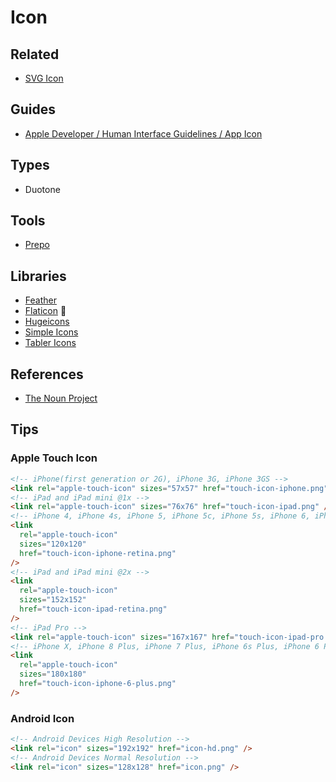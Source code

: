 # Icon

<!-- ##

```log
1000x1000
900x900
104 full square
48 small square
104 between
``` -->

## Related

- [SVG Icon](/svg/icon.md)

## Guides

- [Apple Developer / Human Interface Guidelines / App Icon](https://developer.apple.com/design/human-interface-guidelines/ios/icons-and-images/app-icon/)

## Types

- Duotone

## Tools

- [Prepo](/prepo.md)

## Libraries

- [Feather](https://feathericons.com)
- [Flaticon](https://flaticon.com) 🌟
- [Hugeicons](https://hugeicons.com)
- [Simple Icons](https://simpleicons.org)
- [Tabler Icons](https://tabler-icons.io)

<!--
https://svgl.vercel.app

https://github.com/stephenway/react-flagkit
https://flagpack.xyz/docs/development/react
-->

## References

- [The Noun Project](https://thenounproject.com)

## Tips

### Apple Touch Icon

```html
<!-- iPhone(first generation or 2G), iPhone 3G, iPhone 3GS -->
<link rel="apple-touch-icon" sizes="57x57" href="touch-icon-iphone.png" />
<!-- iPad and iPad mini @1x -->
<link rel="apple-touch-icon" sizes="76x76" href="touch-icon-ipad.png" />
<!-- iPhone 4, iPhone 4s, iPhone 5, iPhone 5c, iPhone 5s, iPhone 6, iPhone 6s, iPhone 7, iPhone 7s, iPhone8 -->
<link
  rel="apple-touch-icon"
  sizes="120x120"
  href="touch-icon-iphone-retina.png"
/>
<!-- iPad and iPad mini @2x -->
<link
  rel="apple-touch-icon"
  sizes="152x152"
  href="touch-icon-ipad-retina.png"
/>
<!-- iPad Pro -->
<link rel="apple-touch-icon" sizes="167x167" href="touch-icon-ipad-pro.png" />
<!-- iPhone X, iPhone 8 Plus, iPhone 7 Plus, iPhone 6s Plus, iPhone 6 Plus -->
<link
  rel="apple-touch-icon"
  sizes="180x180"
  href="touch-icon-iphone-6-plus.png"
/>
```

### Android Icon

```html
<!-- Android Devices High Resolution -->
<link rel="icon" sizes="192x192" href="icon-hd.png" />
<!-- Android Devices Normal Resolution -->
<link rel="icon" sizes="128x128" href="icon.png" />
```
